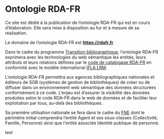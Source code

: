 # Ontologie RDA-FR

Ce site est dédié à la publication de l’ontologie RDA-FR qui est en cours d’élaboration. Elle sera mise à disposition au fur et à mesure de sa réalisation. 

Le domaine de l’ontologie RDA-FR est **https://rdafr.fr**

Dans le cadre du programme [Transition bibliographique](https://www.transition-bibliographique.fr/), l’ontologie RDA-FR exprimera avec les technologies du web sémantique les entités, leurs attributs et leurs relations définies par le [code de catalogage RDA-FR](https://www.transition-bibliographique.fr/rda-fr/) en conformité avec le modèle international [IFLA LRM](https://www.transition-bibliographique.fr/enjeux/definition-ifla-lrm/).

L’ontologie RDA-FR permettra aux agences bibliographiques nationales et éditeurs de SGB (systèmes de gestion de bibliothèques) de créer ou de diffuser dans un environnement web sémantique des données structurées conformément à ce code. L’enjeu est d’assurer la visibilité des données produites selon le code RDA-FR dans le web de données et de faciliter leur exploitation par tous, au-delà des bibliothèques.

Sa première utilisation nationale se fera dans le cadre du [FNE](https://www.transition-bibliographique.fr/fne/fichier-national-entites/) dont le périmètre initial comprendra l’entité Agent et ses sous-classes (Collectivité, Famille, Personne) ainsi que l'entité associée Identité publique de personne.

test
